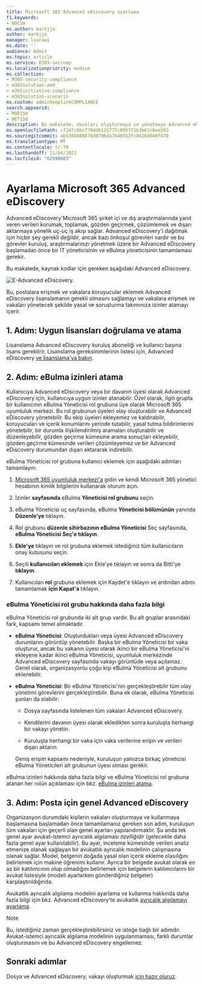 ```yaml
---
title: Microsoft 365'Advanced eDiscovery ayarlama
f1.keywords:
- NOCSH
ms.author: markjjo
author: markjjo
manager: laurawi
ms.date: ''
audience: Admin
ms.topic: article
ms.service: O365-seccomp
ms.localizationpriority: medium
ms.collection:
- M365-security-compliance
- m365solution-aed
- m365initiative-compliance
- m365solution-scenario
ms.custom: admindeeplinkCOMPLIANCE
search.appverid:
- MOE150
- MET150
description: Bu makalede, davaları oluşturmaya ve yönetmeye Advanced eDiscovery için e-Advanced eDiscovery ayar tarihi açıklanmıştır. Ayrıca gerekli Microsoft abonelikleri ve lisansları da açıklarıdır. Birkaç hızlı adımı tamamlandıktan sonra, Advanced eDiscovery araç kullanıma hazırdır.
ms.openlocfilehash: cf2d7c6bc770dd6125777c895771b3b61c8ee593
ms.sourcegitcommit: ab5368888876d8796da7640553fc8426d040f470
ms.translationtype: MT
ms.contentlocale: tr-TR
ms.lasthandoff: 11/04/2021
ms.locfileid: "62990603"
---
```

# <a name="set-up-microsoft-365-advanced-ediscovery"></a>Ayarlama Microsoft 365 Advanced eDiscovery

Advanced eDiscovery'Microsoft 365 şirket içi ve dış araştırmalarında yanıt veren verileri korumak, toplamak, gözden geçirmek, çözümlemek ve dışarı aktarmaya yönelik  uç-uç iş akışı sağlar. Advanced eDiscovery'i dağıtmak için hiçbir şey gerekli değildir, ancak bazı önkoşul görevleri vardır ve bu görevler kuruluş, araştırmalarınızı yönetmek üzere bir Advanced eDiscovery başlamadan önce bir IT yöneticisinin ve eBulma yöneticisinin tamamlaması gerekir.

Bu makalede, kaynak kodlar için gereken aşağıdaki Advanced eDiscovery.

![E-Advanced eDiscovery.](../media/set-up-advanced-ediscovery.png)

Bu, postalara erişmek ve vakalara koruyucular eklemek Advanced eDiscovery lisanslamanın gerekli olmasını sağlamayı ve vakalara erişmek ve vakaları yönetecek şekilde yasal ve soruşturma takımınıza izinler atamayı içerir.

## <a name="step-1-verify-and-assign-appropriate-licenses"></a>1. Adım: Uygun lisansları doğrulama ve atama

Lisanslama Advanced eDiscovery kuruluş aboneliği ve kullanıcı başına lisans gerektirir. Lisanslama gereksinimlerinin listesi için, Advanced eDiscovery [ve lisanslama'ya bakın](overview-ediscovery-20.md#subscriptions-and-licensing).

## <a name="step-2-assign-ediscovery-permissions"></a>2. Adım: eBulma izinleri atama

Kullanıcıya Advanced eDiscovery veya bir davanın üyesi olarak Advanced eDiscovery için, kullanıcıya uygun izinler atanabilir. Özel olarak, ilgili grupta bir kullanıcının eBulma Yöneticisi rol grubuna üye olarak Microsoft 365 uyumluluk merkezi. Bu rol grubunun üyeleri olay oluşturabilir ve Advanced eDiscovery yönetebilir. Bu ekip üyeleri ekleyemez ve kaldırabilir, koruyucuları ve içerik konumlarını yerinde tutabilir, yasal tutma bildirimlerini yönetebilir, bir durumla ilişkilendirilmiş aramaları oluşturabilir ve düzenleyebilir, gözden geçirme kümesine arama sonuçları ekleyebilir, gözden geçirme kümesinde verileri çözümleyemez ve bir Advanced eDiscovery durumundan dışarı aktararak indirebilir.

eBulma Yöneticisi rol grubuna kullanıcı eklemek için aşağıdaki adımları tamamlayın:

1. <a href="https://go.microsoft.com/fwlink/p/?linkid=2173597" target="_blank">Microsoft 365 uyumluluk merkezi'a</a> gidin ve kendi Microsoft 365 yönetici hesabının kimlik bilgilerini kullanarak oturum açın.

2. İzinler **sayfasında** eBulma **Yöneticisi rol grubunu** seçin.

3. eBulma Yöneticisi uç sayfasında, eBulma **Yöneticisi bölümünün** yanında **Düzenle'ye** tıklayın.

4. Rol grubunu **düzenle sihirbazının eBulma Yöneticisi** Seç sayfasında, **eBulma Yöneticisi Seç'e tıklayın**.

5. **Ekle'ye** tıklayın ve rol grubuna eklemek istediğiniz tüm kullanıcıların onay kutusunu seçin.

6. Seçili **kullanıcıları eklemek** için Ekle'ye tıklayın ve sonra da Bitti'ye **tıklayın**.

7. Kullanıcıları **rol** grubuna eklemek için Kaydet'e tıklayın ve ardından adımı tamamlamak **için Kapat'a** tıklayın.

### <a name="more-information-about-the-ediscovery-manager-role-group"></a>eBulma Yöneticisi rol grubu hakkında daha fazla bilgi

eBulma Yöneticisi rol grubunda iki alt grup vardır. Bu alt gruplar arasındaki fark, kapsamı temel almaktadır.

- **eBulma Yöneticisi**: Oluşturdukları veya üyesi Advanced eDiscovery durumlarını görüntüp yönetebilir. Başka bir eBulma Yöneticisi bir vaka oluşturur, ancak bu vakanın üyesi olarak ikinci bir eBulma Yöneticisi'ni ekleyene kadar ikinci eBulma Yöneticisi, uyumluluk merkezinde Advanced eDiscovery sayfasında vakayı görüntüde veya açılamaz. Genel olarak, organizasyonlu çoğu kişi eBulma Yöneticisi alt grubunu eklenebilir.

- **eBulma Yöneticisi**: Bir eBulma Yöneticisi'nin gerçekleştirebilir tüm olay yönetimi görevlerini gerçekleştirebilir. Buna ek olarak, eBulma Yöneticisi şunları da olabilir:

  - Dosya sayfasında listelenen tüm vakaları Advanced eDiscovery.
  
  - Kendilerini davanın üyesi olarak ekledikten sonra kuruluşta herhangi bir vakayı yönetin.

  - Kuruluşta herhangi bir vaka için vaka verilerine erişin ve verileri dışarı aktarın.

  Geniş erişim kapsamı nedeniyle, kuruluşun yalnızca birkaç yöneticisi eBulma Yöneticileri alt grubunun üyesi olması gerekir.

eBulma izinleri hakkında daha fazla bilgi ve eBulma Yöneticisi rol grubuna atanan her rolün açıklaması için bkz. [eBulma izinleri atama](assign-ediscovery-permissions.md).

## <a name="step-3-configure-global-settings-for-advanced-ediscovery"></a>3. Adım: Posta için genel Advanced eDiscovery

Organizasyon durumdaki kişilerin vakaları oluşturmaya ve kullanmaya başlamasına başlamadan önce tamamlamanız gereken son adım, kuruluşun tüm vakaları için geçerli olan genel ayarları yapılandırmaktır. Şu anda tek genel ayar avukat-istemci ayrıcalık algılaması *özelliğidir* (gelecekte daha fazla genel ayar kullanılabilir). Bu ayar, inceleme kümesinde verileri analiz etmenize olanak sağlayan bir avukatlık ayrıcalık modelinin çalışmasına olanak sağlar. Model, belgenin doğada yasal olan içerik ekleme olasılığını belirlemek için makine öğrenimi kullanır. Ayrıca bir belgede avukat olarak en az bir katılımcının olup olmadığını belirlemek için belgelerin katılımcılarını bir avukat listesiyle (modeli ayarlarken gönderdiğiniz belgeler) karşılaştırıldığında.

Avukatlık ayrıcalık algılama modelini ayarlama ve kullanma hakkında daha fazla bilgi için bkz. Advanced eDiscovery'te avukatlık [ayrıcalık algılamayı ayarlama](attorney-privilege-detection.md).

> [!NOTE]
> Bu, istediğiniz zaman gerçekleştirebilirsiniz ve isteğe bağlı bir adımdır. Avukat-istemci ayrıcalık algılama modelinin uygulanmaması, farklı durumlar oluşturmasını ve bu Advanced eDiscovery engellemez.

## <a name="next-steps"></a>Sonraki adımlar

Dosya ve Advanced eDiscovery, vakayı oluşturmak [için hazır oluruz](create-and-manage-advanced-ediscoveryv2-case.md).